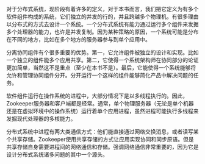 对于分布式系统，现阶段有着许多的定义，对于本书而言，我们把它定义为有多个软件组件构成的系统，它们独立的并发的行的，并且跨越多个物理机。有很多理由以分布式的方式去设计一个系统。一个分布式系统有能力通过运行多个组件来发掘多个处理器的能力，也许是并发复制。因为某种策略的原因，一个系统可能是分布在不同的地方，比如在多个地方的服务器参与到单个应用中。

分离协同组件有个很多重要的优势。第一，它允许组件被独立的设计和实现。比如一个独立的组件能多个应用共享。第二，它使得一个系统架构师在协同部分的论证更加简单，当然这不是重点（至少在本书不是）。最后，它能使得一个系统能够将允许和管理协同组件分开。分开运行一个这样的组件能够简化产品中解决问题的任务。

软件组件运行在操作系统的进程中，大部分情况下是以多线程执行的。因此，Zookeeper服务器和客户端都是经常。通常，单个物理服务器（无论是单个机器还是在虚拟环境中的操作系统）运行着单个应用进程，虽然进程可能执行多线程来发掘现代处理器的多核能力。

分布式系统中进程有两大类通信方式：他们能直接通过网络交换消息，或者读写某个共享存储。Zookeeper使用共享存储的方式让应用实现协同和同步原语。但是共享存储自身需要进程间的网络通信和存储。强调网络通信非常重要的，因为它是设计分布式系统诸多问题的其中一个源头。

